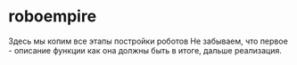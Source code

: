 # roboempire
Здесь мы копим все этапы постройки роботов
Не забываем, что первое - описание функции как она должны быть в итоге, дальше реализация.
